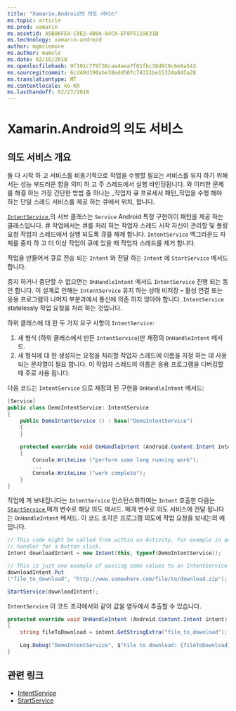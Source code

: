 ```yaml
---
title: "Xamarin.Android의 의도 서비스"
ms.topic: article
ms.prod: xamarin
ms.assetid: A5B86FE4-C8E2-4B0A-84CA-EF8F5119E31B
ms.technology: xamarin-android
author: mgmclemore
ms.author: mamcle
ms.date: 02/16/2018
ms.openlocfilehash: 9f191c779f36cae4eea7f01fbc38d919c6e8a543
ms.sourcegitcommit: 6cd40d190abe38edd50fc74331be15324a845a28
ms.translationtype: MT
ms.contentlocale: ko-KR
ms.lasthandoff: 02/27/2018
---
```

# <a name="intent-services-in-xamarinandroid"></a>Xamarin.Android의 의도 서비스

## <a name="intent-services-overview"></a>의도 서비스 개요

둘 다 시작 하 고 서비스를 비동기적으로 작업을 수행할 필요는 서비스를 유지 하기 위해서는 성능 부드러운 함을 의미 하 고 주 스레드에서 실행 바인딩됩니다. 와 이러한 문제를 해결 하는 가장 간단한 방법 중 하나는 _작업자 큐 프로세서 패턴_작업을 수행 해야 하는 단일 스레드 서비스를 제공 하는 큐에서 위치, 합니다. 

[ `IntentService` ](https://developer.xamarin.com/api/type/Android.App.IntentService/) 의 서브 클래스는 `Service` Android 특정 구현이이 패턴을 제공 하는 클래스입니다. 큐 작업에서는 큐를 처리 하는 작업자 스레드 시작 자신이 관리할 및 풀링 요청 작업자 스레드에서 실행 되도록 큐를 해제 합니다. `IntentService` 백그라운드 자체를 중지 하 고 더 이상 작업이 큐에 있을 때 작업자 스레드를 제거 합니다.
 
작업을 만들어서 큐로 전송 되는 `Intent` 와 전달 하는 `Intent` 에 `StartService` 메서드 합니다.

중지 하거나 중단할 수 없으면는 `OnHandleIntent` 메서드 `IntentService` 진행 되는 동안 합니다. 이 설계로 인해는 `IntentService` 유지 하는 상태 비저장 &ndash; 활성 연결 또는 응용 프로그램의 나머지 부분과에서 통신에 의존 하지 않아야 합니다. `IntentService` statelessly 작업 요청을 처리 하는 것입니다.

하위 클래스에 대 한 두 가지 요구 사항이 `IntentService`:

1. 새 형식 (하위 클래스에서 만든 `IntentService`)만 재정의 `OnHandleIntent` 메서드.
2. 새 형식에 대 한 생성자는 요청을 처리할 작업자 스레드에 이름을 지정 하는 데 사용 되는 문자열이 필요 합니다. 이 작업자 스레드의 이름은 응용 프로그램을 디버깅할 때 주로 사용 됩니다.

다음 코드는 `IntentService` 으로 재정의 된 구현을 `OnHandleIntent` 메서드:

```csharp
[Service]
public class DemoIntentService: IntentService
{
    public DemoIntentService () : base("DemoIntentService")
    {
    }
    
    protected override void OnHandleIntent (Android.Content.Intent intent)
    {
        Console.WriteLine ("perform some long running work");
        ...
        Console.WriteLine ("work complete");
    }
}
```

작업에 게 보내집니다는 `IntentService` 인스턴스화하여는 `Intent` 호출한 다음는 [ `StartService` ](https://developer.xamarin.com/api/member/Android.Content.Context.StartService/p/Android.Content.Intent/) 매개 변수로 해당 의도 메서드. 매개 변수로 의도 서비스에 전달 됩니다는 `OnHandleIntent` 메서드. 이 코드 조각은 프로그램 의도에 작업 요청을 보내는의 예입니다. 

```csharp
// This code might be called from within an Activity, for example in an event
// handler for a button click.
Intent downloadIntent = new Intent(this, typeof(DemoIntentService));

// This is just one example of passing some values to an IntentService via the Intent:
downloadIntent.Put
("file_to_download", "http://www.somewhere.com/file/to/download.zip");

StartService(downloadIntent);
```

`IntentService` 이 코드 조각에서와 같이 값을 염두에서 추출할 수 있습니다.  

```csharp
protected override void OnHandleIntent (Android.Content.Intent intent)
{
    string fileToDownload = intent.GetStringExtra("file_to_download");
    
    Log.Debug("DemoIntentService", $"File to download: {fileToDownload}.");
}
```


## <a name="related-links"></a>관련 링크

- [IntentService](https://developer.xamarin.com/api/type/Android.App.IntentService/)
- [StartService](https://developer.xamarin.com/api/member/Android.Content.Context.StartService/p/Android.Content.Intent/)
